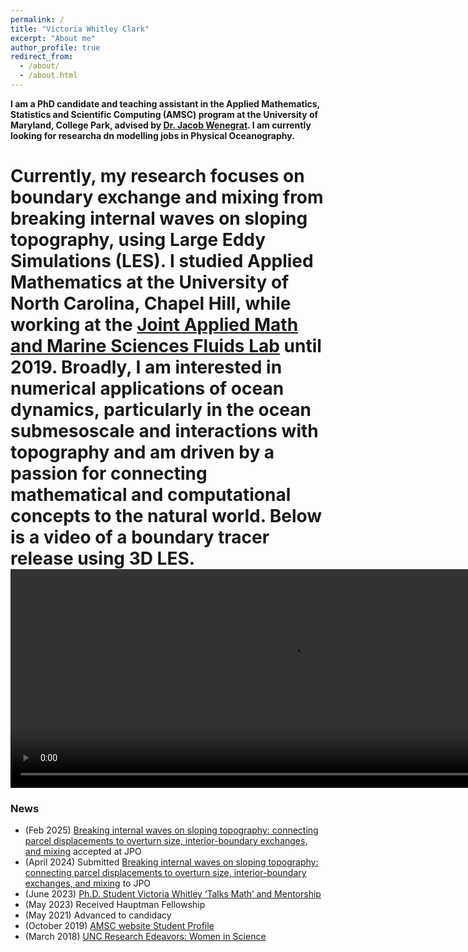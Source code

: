 ```yaml
---
permalink: /
title: "Victoria Whitley Clark"
excerpt: "About me"
author_profile: true
redirect_from: 
  - /about/
  - /about.html
---
```


__I am a PhD candidate and teaching assistant in the Applied Mathematics, Statistics and Scientific Computing (AMSC) program at the University of Maryland, College Park, advised by [Dr. Jacob Wenegrat](https://wenegrat.github.io). I am currently looking for researcha dn modelling jobs in Physical Oceanography.__

Currently, my research focuses on boundary exchange and mixing from breaking internal waves on sloping topography, using Large Eddy Simulations (LES). I studied Applied Mathematics at the University of North Carolina, Chapel Hill, while working at the [Joint Applied Math and Marine Sciences Fluids Lab](https://amath.unc.edu/research/fluid-mechanics/fluids-lab/) until 2019. Broadly, I am interested in numerical applications of ocean dynamics, particularly in the ocean submesoscale and interactions with topography and am driven by a passion for connecting mathematical and computational concepts to the natural world. Below is a video of a boundary tracer release using 3D LES.
<video autoplay muted loop src="images/paper_3D_tracer_U250N100Lz100g100.mp4" width="900" height="350" controls></video>
======
### News
* (Feb 2025) [Breaking internal waves on sloping topography: connecting parcel displacements to overturn size, interior-boundary exchanges, and mixing](https://eartharxiv.org/repository/view/6926/) accepted at JPO
* (April 2024) Submitted [Breaking internal waves on sloping topography: connecting parcel displacements to overturn size, interior-boundary exchanges, and mixing](https://eartharxiv.org/repository/view/6926/) to JPO
* (June 2023) [Ph.D. Student Victoria Whitley ‘Talks Math’ and Mentorship](https://cmns.umd.edu/news-events/news/phd-student-victoria-whitley-coleads-girls-talk-math-camp)
* (May 2023) Received Hauptman Fellowship
* (May 2021) Advanced to candidacy
* (October 2019) [AMSC website Student Profile](https://amsc.umd.edu/people/profiles/student-profiles/17-student-profiles/182-victoria-whitley.html)
* (March 2018) [UNC Research Edeavors: Women in Science](https://endeavors.unc.edu/victoria-whitley/)
